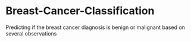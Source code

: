 # Breast-Cancer-Classification
Predicting if the breast cancer diagnosis is benign or malignant based on several observations
